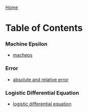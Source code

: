 <a href="https://philipnelson5.github.io">Home</a>
# Table of Contents

### Machine Epsilon
- [macheps](https://philipnelson5.github.io/class-projects/MATH5620_NumericalSolutionsOfDifferentialEquations/machineEpsilon/manual)

### Error
- [absolute and relative error](https://philipnelson5.github.io/class-projects/MATH5620_NumericalSolutionsOfDifferentialEquations/error/manual)

### Logistic Differential Equation
- [logistic differential equation](https://philipnelson5.github.io/class-projects/MATH5620_NumericalSolutionsOfDifferentialEquations/logistic/manual)

